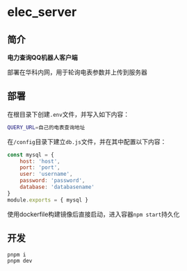 # elec_server

## 简介

**电力查询QQ机器人客户端**

部署在华科内网，用于轮询电表参数并上传到服务器

## 部署

在根目录下创建`.env`文件，并写入如下内容：

```bash
QUERY_URL=自己的电表查询地址
```

在`/config`目录下建立`db.js`文件，并在其中配置以下内容：

```js
const mysql = {
    host: 'host',
    port: 'port',
    user: 'username',
    password: 'password',
    database: 'databasename'
}
module.exports = { mysql }
```

使用dockerfile构建镜像后直接启动，进入容器`npm start`持久化

## 开发

```bash
pnpm i
pnpm dev
```